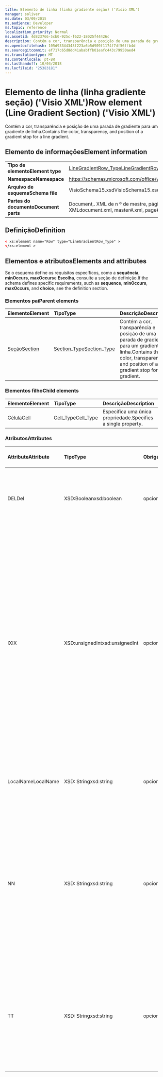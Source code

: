 ```yaml
---
title: Elemento de linha (linha gradiente seção) ('Visio XML')
manager: soliver
ms.date: 03/09/2015
ms.audience: Developer
ms.topic: reference
localization_priority: Normal
ms.assetid: 4d823766-5cb0-925c-f622-18025f44426c
description: Contém a cor, transparência e posição de uma parada de gradiente para um gradiente de linha.
ms.openlocfilehash: 105d93344343f223a6b5d909f1174f7df56ffb4d
ms.sourcegitcommit: ef717c65d8dd41ababffb01eafc443c79950aed4
ms.translationtype: MT
ms.contentlocale: pt-BR
ms.lasthandoff: 10/04/2018
ms.locfileid: "25383181"
---
```

# <a name="row-element-line-gradient-section-visio-xml"></a><span data-ttu-id="87a11-103">Elemento de linha (linha gradiente seção) ('Visio XML')</span><span class="sxs-lookup"><span data-stu-id="87a11-103">Row element (Line Gradient Section) ('Visio XML')</span></span>

<span data-ttu-id="87a11-104">Contém a cor, transparência e posição de uma parada de gradiente para um gradiente de linha.</span><span class="sxs-lookup"><span data-stu-id="87a11-104">Contains the color, transparency, and position of a gradient stop for a line gradient.</span></span>
  
## <a name="element-information"></a><span data-ttu-id="87a11-105">Elemento de informações</span><span class="sxs-lookup"><span data-stu-id="87a11-105">Element information</span></span>

|||
|:-----|:-----|
|<span data-ttu-id="87a11-106">**Tipo de elemento**</span><span class="sxs-lookup"><span data-stu-id="87a11-106">**Element type**</span></span> <br/> |[<span data-ttu-id="87a11-107">LineGradientRow_Type</span><span class="sxs-lookup"><span data-stu-id="87a11-107">LineGradientRow_Type</span></span>](linegradientrow_type-complextypevisio-xml.md) <br/> |
|<span data-ttu-id="87a11-108">**Namespace**</span><span class="sxs-lookup"><span data-stu-id="87a11-108">**Namespace**</span></span> <br/> |https://schemas.microsoft.com/office/visio/2012/main  <br/> |
|<span data-ttu-id="87a11-109">**Arquivo de esquema**</span><span class="sxs-lookup"><span data-stu-id="87a11-109">**Schema file**</span></span> <br/> |<span data-ttu-id="87a11-110">VisioSchema15.xsd</span><span class="sxs-lookup"><span data-stu-id="87a11-110">VisioSchema15.xsd</span></span>  <br/> |
|<span data-ttu-id="87a11-111">**Partes do documento**</span><span class="sxs-lookup"><span data-stu-id="87a11-111">**Document parts**</span></span> <br/> |<span data-ttu-id="87a11-112">Document,. XML de n º de mestre, página # XML</span><span class="sxs-lookup"><span data-stu-id="87a11-112">document.xml, master#.xml, page#.xml</span></span>  <br/> |
   
## <a name="definition"></a><span data-ttu-id="87a11-113">Definição</span><span class="sxs-lookup"><span data-stu-id="87a11-113">Definition</span></span>

```XML
< xs:element name="Row" type="LineGradientRow_Type" >
</xs:element >
```

## <a name="elements-and-attributes"></a><span data-ttu-id="87a11-114">Elementos e atributos</span><span class="sxs-lookup"><span data-stu-id="87a11-114">Elements and attributes</span></span>

<span data-ttu-id="87a11-115">Se o esquema define os requisitos específicos, como a **sequência**, **minOccurs**, **maxOccurs**e **Escolha**, consulte a seção de definição.</span><span class="sxs-lookup"><span data-stu-id="87a11-115">If the schema defines specific requirements, such as **sequence**, **minOccurs**, **maxOccurs**, and **choice**, see the definition section.</span></span> 
  
### <a name="parent-elements"></a><span data-ttu-id="87a11-116">Elementos pai</span><span class="sxs-lookup"><span data-stu-id="87a11-116">Parent elements</span></span>

|<span data-ttu-id="87a11-117">**Elemento**</span><span class="sxs-lookup"><span data-stu-id="87a11-117">**Element**</span></span>|<span data-ttu-id="87a11-118">**Tipo**</span><span class="sxs-lookup"><span data-stu-id="87a11-118">**Type**</span></span>|<span data-ttu-id="87a11-119">**Descrição**</span><span class="sxs-lookup"><span data-stu-id="87a11-119">**Description**</span></span>|
|:-----|:-----|:-----|
|[<span data-ttu-id="87a11-120">Seção</span><span class="sxs-lookup"><span data-stu-id="87a11-120">Section</span></span>](section-element-sheet_type-complextypevisio-xml.md) <br/> |[<span data-ttu-id="87a11-121">Section_Type</span><span class="sxs-lookup"><span data-stu-id="87a11-121">Section_Type</span></span>](section_type-complextypevisio-xml.md) <br/> |<span data-ttu-id="87a11-122">Contém a cor, transparência e posição de uma parada de gradiente para um gradiente de linha.</span><span class="sxs-lookup"><span data-stu-id="87a11-122">Contains the color, transparency, and position of a gradient stop for a line gradient.</span></span>  <br/> |
   
### <a name="child-elements"></a><span data-ttu-id="87a11-123">Elementos filho</span><span class="sxs-lookup"><span data-stu-id="87a11-123">Child elements</span></span>

|<span data-ttu-id="87a11-124">**Elemento**</span><span class="sxs-lookup"><span data-stu-id="87a11-124">**Element**</span></span>|<span data-ttu-id="87a11-125">**Tipo**</span><span class="sxs-lookup"><span data-stu-id="87a11-125">**Type**</span></span>|<span data-ttu-id="87a11-126">**Descrição**</span><span class="sxs-lookup"><span data-stu-id="87a11-126">**Description**</span></span>|
|:-----|:-----|:-----|
|[<span data-ttu-id="87a11-127">Célula</span><span class="sxs-lookup"><span data-stu-id="87a11-127">Cell</span></span>](cell-element-line-gradient-sectionvisio-xml.md) <br/> |[<span data-ttu-id="87a11-128">Cell_Type</span><span class="sxs-lookup"><span data-stu-id="87a11-128">Cell_Type</span></span>](cell_type-complextypevisio-xml.md) <br/> |<span data-ttu-id="87a11-129">Especifica uma única propriedade.</span><span class="sxs-lookup"><span data-stu-id="87a11-129">Specifies a single property.</span></span>  <br/> |
   
### <a name="attributes"></a><span data-ttu-id="87a11-130">Atributos</span><span class="sxs-lookup"><span data-stu-id="87a11-130">Attributes</span></span>

|<span data-ttu-id="87a11-131">**Attribute**</span><span class="sxs-lookup"><span data-stu-id="87a11-131">**Attribute**</span></span>|<span data-ttu-id="87a11-132">**Tipo**</span><span class="sxs-lookup"><span data-stu-id="87a11-132">**Type**</span></span>|<span data-ttu-id="87a11-133">**Obrigatório**</span><span class="sxs-lookup"><span data-stu-id="87a11-133">**Required**</span></span>|<span data-ttu-id="87a11-134">**Descrição**</span><span class="sxs-lookup"><span data-stu-id="87a11-134">**Description**</span></span>|<span data-ttu-id="87a11-135">**Valores possíveis**</span><span class="sxs-lookup"><span data-stu-id="87a11-135">**Possible values**</span></span>|
|:-----|:-----|:-----|:-----|:-----|
|<span data-ttu-id="87a11-136">DEL</span><span class="sxs-lookup"><span data-stu-id="87a11-136">Del</span></span>  <br/> |<span data-ttu-id="87a11-137">XSD:Boolean</span><span class="sxs-lookup"><span data-stu-id="87a11-137">xsd:boolean</span></span>  <br/> |<span data-ttu-id="87a11-138">opcional</span><span class="sxs-lookup"><span data-stu-id="87a11-138">optional</span></span>  <br/> |<span data-ttu-id="87a11-139">Especifica se uma linha que seria contrário herdada de uma forma mestra foi excluída.</span><span class="sxs-lookup"><span data-stu-id="87a11-139">Specifies whether a row that would otherwise be inherited from a master shape has been deleted.</span></span>  <br/> |<span data-ttu-id="87a11-140">Valores do tipo xsd:boolean.</span><span class="sxs-lookup"><span data-stu-id="87a11-140">Values of the xsd:boolean type.</span></span>  <br/> |
|<span data-ttu-id="87a11-141">IX</span><span class="sxs-lookup"><span data-stu-id="87a11-141">IX</span></span>  <br/> |<span data-ttu-id="87a11-142">XSD:unsignedInt</span><span class="sxs-lookup"><span data-stu-id="87a11-142">xsd:unsignedInt</span></span>  <br/> |<span data-ttu-id="87a11-143">opcional</span><span class="sxs-lookup"><span data-stu-id="87a11-143">optional</span></span>  <br/> |<span data-ttu-id="87a11-144">Especifica o identificador baseada em um para a linha.</span><span class="sxs-lookup"><span data-stu-id="87a11-144">Specifies the one-based identifier for the row.</span></span> <span data-ttu-id="87a11-145">Ele deve ser unqiue e maior do que outros identificadores na mesma seção. O atributo IX é usado somente para as seções de caractere, Conexão, campo, FillGradient, geometria, camada, LineGradient, parágrafo, revisor, zero e guias.</span><span class="sxs-lookup"><span data-stu-id="87a11-145">It should be unqiue and greater than other identifiers in the same section.The IX attribute is only used for the Character, Connection, Field, FillGradient, Geometry, Layer, LineGradient, Paragraph, Reviewer, Scratch, and Tabs sections.</span></span> <span data-ttu-id="87a11-146">Uma linha só pode ter um dos atributos IX ou N.</span><span class="sxs-lookup"><span data-stu-id="87a11-146">A row can only have one of the IX or N attributes.</span></span>  <br/> |<span data-ttu-id="87a11-147">Valores do tipo xsd:unsignedInt.</span><span class="sxs-lookup"><span data-stu-id="87a11-147">Values of the xsd:unsignedInt type.</span></span>  <br/> |
|<span data-ttu-id="87a11-148">LocalName</span><span class="sxs-lookup"><span data-stu-id="87a11-148">LocalName</span></span>  <br/> |<span data-ttu-id="87a11-149">XSD: String</span><span class="sxs-lookup"><span data-stu-id="87a11-149">xsd:string</span></span>  <br/> |<span data-ttu-id="87a11-150">opcional</span><span class="sxs-lookup"><span data-stu-id="87a11-150">optional</span></span>  <br/> |<span data-ttu-id="87a11-151">Especifica o nome exclusivo do dependentes de idioma da linha.</span><span class="sxs-lookup"><span data-stu-id="87a11-151">Specifies the unique language-dependent name of the row.</span></span>  <br/> |<span data-ttu-id="87a11-152">Valores do tipo xsd: String.</span><span class="sxs-lookup"><span data-stu-id="87a11-152">Values of the xsd:string type.</span></span>  <br/> |
|<span data-ttu-id="87a11-153">N</span><span class="sxs-lookup"><span data-stu-id="87a11-153">N</span></span>  <br/> |<span data-ttu-id="87a11-154">XSD: String</span><span class="sxs-lookup"><span data-stu-id="87a11-154">xsd:string</span></span>  <br/> |<span data-ttu-id="87a11-155">opcional</span><span class="sxs-lookup"><span data-stu-id="87a11-155">optional</span></span>  <br/> |<span data-ttu-id="87a11-156">Especifica o nome exclusivo do independente do idioma da linha. O atributo N é usado somente para as seções do usuário, propriedade, ações, controle, Conexão, hiperlink e ActionTag.</span><span class="sxs-lookup"><span data-stu-id="87a11-156">Specifies the unique language-independent name of the row.The N attribute is only used for the User, Property, Actions, Control, Connection, Hyperlink, and ActionTag sections.</span></span> <span data-ttu-id="87a11-157">Uma linha só pode ter um dos atributos IX ou N.</span><span class="sxs-lookup"><span data-stu-id="87a11-157">A row can only have one of the IX or N attributes.</span></span>  <br/> |<span data-ttu-id="87a11-158">Valores do tipo xsd: String.</span><span class="sxs-lookup"><span data-stu-id="87a11-158">Values of the xsd:string type.</span></span>  <br/> |
|<span data-ttu-id="87a11-159">T</span><span class="sxs-lookup"><span data-stu-id="87a11-159">T</span></span>  <br/> |<span data-ttu-id="87a11-160">XSD: String</span><span class="sxs-lookup"><span data-stu-id="87a11-160">xsd:string</span></span>  <br/> |<span data-ttu-id="87a11-161">opcional</span><span class="sxs-lookup"><span data-stu-id="87a11-161">optional</span></span>  <br/> |<span data-ttu-id="87a11-162">Especifica o tipo do caminho geométrico representado por linha e usada na visualização de geometria.</span><span class="sxs-lookup"><span data-stu-id="87a11-162">Specifies the type of the geometric path represented by the row and used in geometry visualization.</span></span> <span data-ttu-id="87a11-163">O atributo T é usado apenas para a seção Geometry.</span><span class="sxs-lookup"><span data-stu-id="87a11-163">The T attribute is only used for the Geometry section.</span></span>  <br/> |<span data-ttu-id="87a11-164">Valores do tipo xsd: String.</span><span class="sxs-lookup"><span data-stu-id="87a11-164">Values of the xsd:string type.</span></span>  <br/> |
   

